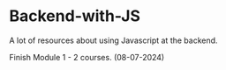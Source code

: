 # Backend-with-JS
A lot of resources about using Javascript at the backend.

Finish Module 1 - 2 courses. (08-07-2024)
